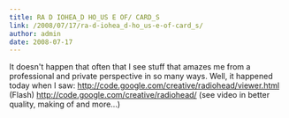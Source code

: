 ```yaml
---
title: RA D IOHEA_D HO_US E OF/ CARD_S
link: /2008/07/17/ra-d-iohea_d-ho_us-e-of-card_s/
author: admin
date: 2008-07-17
---
```



It doesn't happen that often that I see stuff that amazes me from a professional and private perspective in so many ways. Well, it happened today when I saw:  <http://code.google.com/creative/radiohead/viewer.html> (Flash) <http://code.google.com/creative/radiohead/> (see video in better quality, making of and more...)
